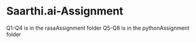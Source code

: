 # Saarthi.ai-Assignment
Q1-Q4 is in the rasaAssignment folder
Q5-Q8 is in the pythonAssignment folder
